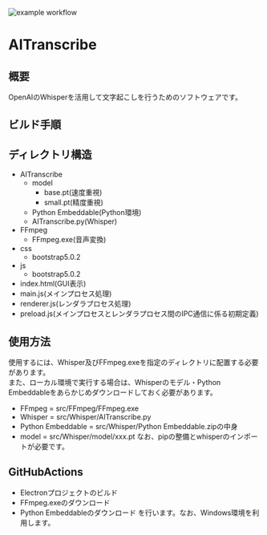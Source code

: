 ![example workflow](https://github.com/toyfer/AITranscribe-Electron/blob/main/.github/workflows/build.yml/badge.svg)
# AITranscribe

## 概要
OpenAIのWhisperを活用して文字起こしを行うためのソフトウェアです。

## ビルド手順

## ディレクトリ構造
- AITranscribe
    - model
        - base.pt(速度重視)
        - small.pt(精度重視)
    - Python Embeddable(Python環境)
    - AITranscribe.py(Whisper)
- FFmpeg
    - FFmpeg.exe(音声変換)
- css
    - bootstrap5.0.2
- js
    - bootstrap5.0.2
- index.html(GUI表示)
- main.js(メインプロセス処理)
- renderer.js(レンダラプロセス処理)
- preload.js(メインプロセスとレンダラプロセス間のIPC通信に係る初期定義)

## 使用方法
使用するには、Whisper及びFFmpeg.exeを指定のディレクトリに配置する必要があります。  
また、ローカル環境で実行する場合は、Whisperのモデル・Python Embeddableをあらかじめダウンロードしておく必要があります。
- FFmpeg = src/FFmpeg/FFmpeg.exe
- Whisper = src/Whisper/AITranscribe.py
- Python Embeddable = src/Whisper/Python Embeddable.zipの中身
- model = src/Whisper/model/xxx.pt
なお、pipの整備とwhisperのインポートが必要です。

## GitHubActions
- Electronプロジェクトのビルド
- FFmpeg.exeのダウンロード
- Python Embeddableのダウンロード
を行います。なお、Windows環境を利用します。
